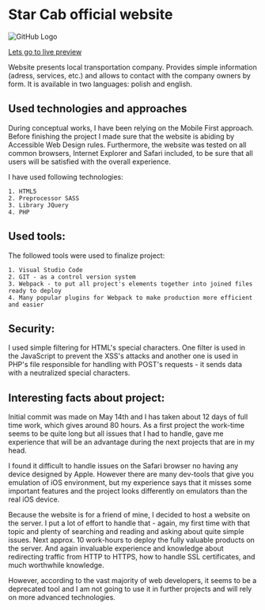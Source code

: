 # Star Cab official website

![GitHub Logo](/images/starcab.bmp)


[Lets go to live preview](https://pdoubleu.github.io/star_cab_static/)


Website presents local transportation company. Provides simple information (adress, services, etc.) and allows to contact with the company owners by form. It is available in two languages: polish and english.


## Used technologies and approaches

During conceptual works, I have been relying on the Mobile First approach. Before finishing the project I made sure that the website
is abiding by Accessible Web Design rules. Furthermore, the website was tested on all common browsers, Internet Explorer and Safari included, to be sure that all users will be satisfied with the overall experience.

I have used following technologies:

    1. HTML5
    2. Preprocessor SASS
    3. Library JQuery
    4. PHP


## Used tools:

The followed tools were used to finalize project:

    1. Visual Studio Code
    2. GIT - as a control version system
    3. Webpack - to put all project's elements together into joined files ready to deploy
    4. Many popular plugins for Webpack to make production more efficient and easier

## Security:

I used simple filtering for HTML's special characters. One filter is used in the JavaScript to prevent the XSS's attacks and another one is used in PHP's file responsible for handling with POST's requests - it sends data with a neutralized special characters.

## Interesting facts about project:

Initial commit was made on May 14th and I has taken about 12 days of full time work, which gives around 80 hours.
As a first project the work-time seems to be quite long but all issues that I had to handle, gave me experience that will be an advantage during the next projects that are in my head.

I found it difficult to handle issues on the Safari browser no having any device designed by Apple. However there are many dev-tools that give you emulation of iOS environment, but my experience says that it misses some important features and the project looks differently on emulators than the real iOS device.

Because the website is for a friend of mine, I decided to host a website on the server. I put a lot of effort to handle that - again, my first time with that topic and plenty of searching and reading and asking about quite simple issues. Next approx. 10 work-hours to deploy the fully valuable products on the server. And again invaluable experience and knowledge about redirecting traffic from HTTP to HTTPS, how to handle SSL certificates, and much worthwhile knowledge.

However, according to the vast majority of web developers, it seems to be a deprecated tool and I am not going to use it in further projects and will rely on more advanced technologies.
